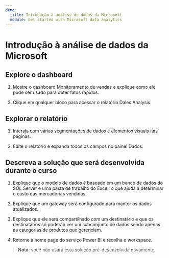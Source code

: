 ```yaml
---
demo:
  title: Introdução à análise de dados da Microsoft
  module: Get started with Microsoft data analytics
---
```


# Introdução à análise de dados da Microsoft

## Explore o dashboard

1. Mostre o dashboard Monitoramento de vendas e explique como ele pode ser usado para obter fatos rápidos.

1. Clique em qualquer bloco para acessar o relatório Dales Analysis.

## Explorar o relatório

1. Interaja com várias segmentações de dados e elementos visuais nas páginas.

1. Edite o relatório e expanda todos os campos no painel Dados.

## Descreva a solução que será desenvolvida durante o curso

1. Explique que o modelo de dados é baseado em um banco de dados do SQL Server e uma pasta de trabalho do Excel, o que ajuda a determinar o custo das mercadorias vendidas.

1. Explique que um gateway será configurado para manter os dados atualizados.

1. Explique que ele será compartilhado com um destinatário e que os destinatários só poderão ver um subconjunto de dados sendo apenas as categorias de produtos que gerenciam.

1. Retorne à home page do serviço Power BI e recolha o workspace.

> **Nota**: você não usará esta solução pré-desenvolvida novamente.
